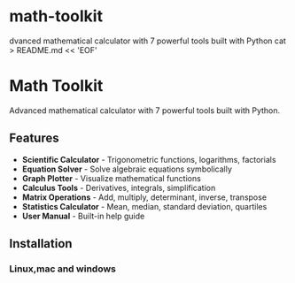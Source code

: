 # math-toolkit
dvanced mathematical calculator with 7 powerful tools built with Python
cat > README.md << 'EOF'
# Math Toolkit

Advanced mathematical calculator with 7 powerful tools built with Python.

## Features

- **Scientific Calculator** - Trigonometric functions, logarithms, factorials
- **Equation Solver** - Solve algebraic equations symbolically
- **Graph Plotter** - Visualize mathematical functions
- **Calculus Tools** - Derivatives, integrals, simplification
- **Matrix Operations** - Add, multiply, determinant, inverse, transpose
- **Statistics Calculator** - Mean, median, standard deviation, quartiles
- **User Manual** - Built-in help guide

## Installation

### Linux,mac and windows
